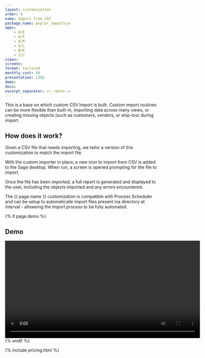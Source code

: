 ```yaml
---
layout: customization
order: 5
name: Import from CSV
package_name: poplar_importcsv
apps:
    - O/E
    - A/P
    - A/R
    - G/L
    - B/K
    - I/C
views:
screens:
format: tailored
monthly_cost: 50
presentation: 1395
demo: 
docs: 
excerpt_separator: <!--more-->
---
```


This is a base on which custom CSV Import is built. Custom import 
routines can be more flexible than built-in, importing data across 
many views, or creating missing objects (such as customers, vendors, or
ship-tos) during import.
<!--more-->

## How does it work?

Given a CSV file that needs importing, we tailor a version of this 
customization to match the import file.  

With the custom importer in place, a new icon to import from CSV is
added to the Sage desktop. When run, a screen is opened prompting for the
file to import.  

Once the file has been imported, a full report is generated and displayed to
the user, including the objects imported and any errors encountered.

The {{ page.name }} customization is compatible with Process Scheduler and
can be setup to automaticalle import files present ina directory at interval - 
alloweing the import process to be fully automated.

{% if page.demo %}
## Demo

<video width="640" controls>
  <source src="{{ page.demo }}" type="video/mp4">
  Your browser doesn't support the video tag.
</video>
{% endif %}

{% include pricing.html %}
